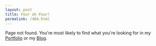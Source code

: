 ```yaml
---
layout: post
title: Four oh Four!
permalink: /404.html
---
```


Page not found. You're most likely to find what you're looking for in my [Portfolio](/) or my [Blog](/blog).
